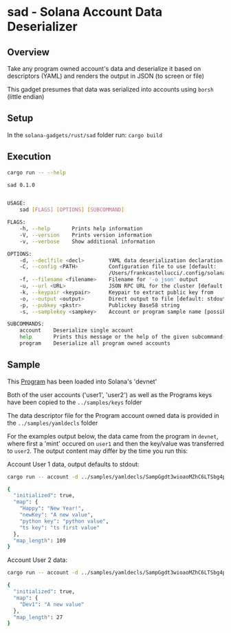 # sad - Solana Account Data Deserializer


## Overview
Take any program owned account's data and deserialize it based on descriptors (YAML) and
renders the output in JSON (to screen or file)

This gadget presumes that data was serialized into accounts using `borsh` (little endian)

## Setup
In the `solana-gadgets/rust/sad` folder run: `cargo build`

## Execution
```bash
cargo run -- --help

sad 0.1.0


USAGE:
    sad [FLAGS] [OPTIONS] [SUBCOMMAND]

FLAGS:
    -h, --help       Prints help information
    -V, --version    Prints version information
    -v, --verbose    Show additional information

OPTIONS:
    -d, --declfile <decl>        YAML data deserialization declaration file
    -C, --config <PATH>          Configuration file to use [default:
                                 /Users/frankcastellucci/.config/solana/cli/config.yml]
    -f, --filename <filename>    Filename for '-o json' output
    -u, --url <URL>              JSON RPC URL for the cluster [default: value from configuration file]
    -k, --keypair <keypair>      Keypair to extract public key from
    -o, --output <output>        Direct output to file [default: stdout]  [possible values: json, stdout]
    -p, --pubkey <pkstr>         Publickey Base58 string
    -s, --samplekey <sampkey>    Account or program sample name [possible values: user1, user2, prog]

SUBCOMMANDS:
    account    Deserialize single account
    help       Prints this message or the help of the given subcommand(s)
    program    Deserialize all program owned accounts
```
## Sample

This [Program](https://github.com/hashblock/solana-cli-program-template) has been
loaded into Solana's 'devnet'

Both of the user accounts ('user1', 'user2') as well as the Programs keys have been copied
to the `../samples/keys` folder

The data descriptor file for the Program account owned data is provided in the `../samples/yamldecls` folder

For the examples output below, the data came from the program in `devnet`, where first a 'mint' occured
on `user1` and then the key/value was transferred to `user2`. The output content may differ by the time you
run this:

Account User 1 data, output defaults to stdout:

```bash
cargo run -- account -d ../samples/yamldecls/SampGgdt3wioaoMZhC6LTSbg4pnuvQnSfJpDYeuXQBv.yml -p A94wMjV54C8f8wn7zL8TxNCdNiGoq7XSN7vWGrtd4vwU

{
  "initialized": true,
  "map": {
    "Happy": "New Year!",
    "newKey": "A new value",
    "python key": "python value",
    "ts key": "ts first value"
  },
  "map_length": 109
}
```

Account User 2 data:

```bash
cargo run -- account -d ../samples/yamldecls/SampGgdt3wioaoMZhC6LTSbg4pnuvQnSfJpDYeuXQBv.yml -p 5gMsBeLmPkwEKQ1H2AwceAPasXLyZ4tvWGCYR59qf47U

{
  "initialized": true,
  "map": {
    "Dev1": "A new value"
  },
  "map_length": 27
}
```
